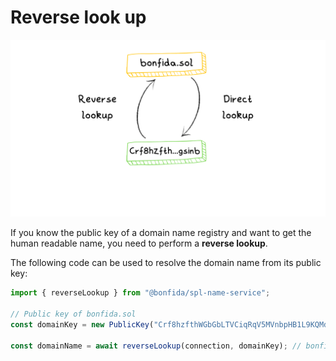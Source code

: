 # Reverse look up

![direct-reverse](../assets/direct-reverse.png)

If you know the public key of a domain name registry and want to get the human readable name, you need to perform a **reverse lookup**.

The following code can be used to resolve the domain name from its public key:

```js
import { reverseLookup } from "@bonfida/spl-name-service";

// Public key of bonfida.sol
const domainKey = new PublicKey("Crf8hzfthWGbGbLTVCiqRqV5MVnbpHB1L9KQMd6gsinb");

const domainName = await reverseLookup(connection, domainKey); // bonfida
```
